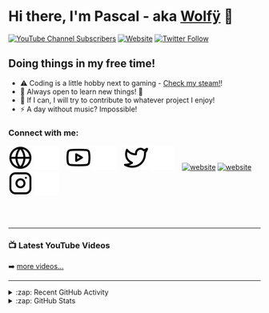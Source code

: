 # Hi there, I'm Pascal - aka [Wolfÿ][youtube] 👋 

[![YouTube Channel Subscribers](https://img.shields.io/youtube/channel/subscribers/UCIJguCB_U3LQ6Cbx8OANU9A?logo=youtube&logoColor=red&style=for-the-badge)][youtube]
[![Website](https://img.shields.io/website?label=avariaxyz.win&style=for-the-badge&url=https://avariaxyz.win/)](https://avariaxyz.win/)
[![Twitter Follow](https://img.shields.io/twitter/follow/mewpasco?color=1DA1F2&logo=x&style=for-the-badge)](https://twitter.com/intent/follow?original_referer=https%3A%2F%2Fgithub.com%2Fmewpasco&screen_name=Wolfÿ)

## Doing things in my free time!

- ⚠️ Coding is a little hobby next to gaming - [Check my steam!][steam]!
- 🌱 Always open to learn new things! 🤣
- 👯 If I can, I will try to contribute to whatever project I enjoy!
- ⚡ A day without music? Impossible!

### Connect with me:

[![website](./img/globe-light.svg)](https://avariaxyz.win/)
[![website](./img/globe-dark.svg)](https://avariaxyz.win/)
&nbsp;&nbsp;
[![website](./img/youtube-light.svg)](https://youtube.com/mewpasco#gh-light-mode-only)
[![website](./img/youtube-dark.svg)](https://youtube.com/mewpasco#gh-dark-mode-only)
&nbsp;&nbsp;
[![website](./img/twitter-light.svg)](https://x.com/mewpasco#gh-light-mode-only)
[![website](./img/twitter-dark.svg)](https://x.com/mewpasco#gh-dark-mode-only)
&nbsp;&nbsp;
[![website](./img/linkedin-light.svg)](https://linkedin.com/in/codeSTACKr#gh-light-mode-only)
[![website](./img/linkedin-dark.svg)](https://linkedin.com/in/codeSTACKr#gh-dark-mode-only)
&nbsp;&nbsp;
[![website](./img/instagram-light.svg)](https://instagram.com/mewpasco#gh-light-mode-only)
[![website](./img/instagram-dark.svg)](https://instagram.com/mewpasco#gh-dark-mode-only)

<br />
<br />

---

### 📺 Latest YouTube Videos

<!-- YOUTUBE:START -->

<!-- YOUTUBE:END -->

➡️ [more videos...](https://youtube.com/mewpasco)

---

<details>
  <summary>:zap: Recent GitHub Activity</summary>
  
<!--START_SECTION:activity-->

<!--END_SECTION:activity-->

</details>

<details>
  <summary>:zap: GitHub Stats</summary>

  <img align="left" alt="Wolfÿ's GitHub Stats" src="https://github-readme-stats-fork-neon.vercel.app/api?username=mewpasco&show_icons=true&hide_border=false&title_color=ff652f&icon_color=FFE400&bg_color=09131B&text_color=ffffff&border_color=0c1a25" />

</details>

[website]: https://avariaxyz.win/
[steam]: https://steamcommunity.com/id/mewpasco/
[twitter]: https://twitter.com/mewpasco
[youtube]: https://youtube.com/mewpasco
[instagram]: https://instagram.com/mewpasco
[linkedin]: https://linkedin.com/in/codeSTACKr